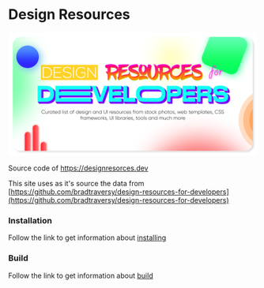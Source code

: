 # Design Resources

![Repository Banner](headerimage.png)

Source code of https://designresorces.dev

This site uses as it's source the data from [https://github.com/bradtraversy/design-resources-for-developers](https://github.com/bradtraversy/design-resources-for-developers)
### Installation

Follow the link to get information about [installing](https://jigsaw.tighten.co/docs/installation/)


### Build

Follow the link to get information about [build](https://jigsaw.tighten.co/docs/building-and-previewing/#vue-app)



 
